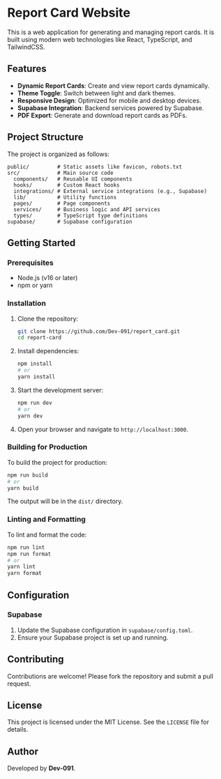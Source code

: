 # Report Card Website

This is a web application for generating and managing report cards. It is built using modern web technologies like React, TypeScript, and TailwindCSS.

## Features

- **Dynamic Report Cards**: Create and view report cards dynamically.
- **Theme Toggle**: Switch between light and dark themes.
- **Responsive Design**: Optimized for mobile and desktop devices.
- **Supabase Integration**: Backend services powered by Supabase.
- **PDF Export**: Generate and download report cards as PDFs.

## Project Structure

The project is organized as follows:

```
public/         # Static assets like favicon, robots.txt
src/            # Main source code
  components/   # Reusable UI components
  hooks/        # Custom React hooks
  integrations/ # External service integrations (e.g., Supabase)
  lib/          # Utility functions
  pages/        # Page components
  services/     # Business logic and API services
  types/        # TypeScript type definitions
supabase/       # Supabase configuration
```

## Getting Started

### Prerequisites

- Node.js (v16 or later)
- npm or yarn

### Installation

1. Clone the repository:
   ```bash
   git clone https://github.com/Dev-091/report_card.git
   cd report-card
   ```

2. Install dependencies:
   ```bash
   npm install
   # or
   yarn install
   ```

3. Start the development server:
   ```bash
   npm run dev
   # or
   yarn dev
   ```

4. Open your browser and navigate to `http://localhost:3000`.

### Building for Production

To build the project for production:
```bash
npm run build
# or
yarn build
```

The output will be in the `dist/` directory.

### Linting and Formatting

To lint and format the code:
```bash
npm run lint
npm run format
# or
yarn lint
yarn format
```

## Configuration

### Supabase

1. Update the Supabase configuration in `supabase/config.toml`.
2. Ensure your Supabase project is set up and running.

## Contributing

Contributions are welcome! Please fork the repository and submit a pull request.

## License

This project is licensed under the MIT License. See the `LICENSE` file for details.

## Author
Developed by **Dev-091**.

